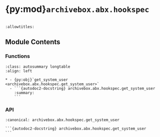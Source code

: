 # {py:mod}`archivebox.abx.hookspec`

```{py:module} archivebox.abx.hookspec
```

```{autodoc2-docstring} archivebox.abx.hookspec
:allowtitles:
```

## Module Contents

### Functions

````{list-table}
:class: autosummary longtable
:align: left

* - {py:obj}`get_system_user <archivebox.abx.hookspec.get_system_user>`
  - ```{autodoc2-docstring} archivebox.abx.hookspec.get_system_user
    :summary:
    ```
````

### API

````{py:function} get_system_user() -> str
:canonical: archivebox.abx.hookspec.get_system_user

```{autodoc2-docstring} archivebox.abx.hookspec.get_system_user
```
````
